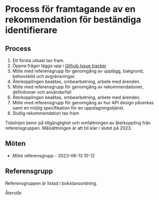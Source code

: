 # Process för framtagande av en rekommendation för beständiga identifierare

## Process
1. Ett första utkast tas fram.
2. Öppna frågor läggs upp i [Github Issue tracker](https://github.com/diggsweden/persistent-identifiers-investigation/issues)
3. Möte med referensgrupp för genomgång av upplägg, bakgrund, behovsbild och avgränsningar.
4. Återkopplingen beaktas, ombearbetning, arbete med ärenden.
5. Möte med referensgrupp för genomgång av rekommendationer, definitioner och användarfall 
6. Återkopplingen beaktas, ombearbetning, arbete med ärenden.
7. Möte med referensgrupp för genomgång av hur API design påverkas samt en möjlig specifikation för en uppslagningstjänst.
8. Slutlig rekommendation tas fram

Tidslinjen beror på tillgänglighet och omfattningen av återkoppling från referensgruppen. Målsättningen är att bli klar i slutet på 2023. 

## Möten
* Möte referensgrupp - 2023-06-13 10-12 

## Referensgrupp
Referensgruppen är listad i bokstavsordning.

Återstår.
